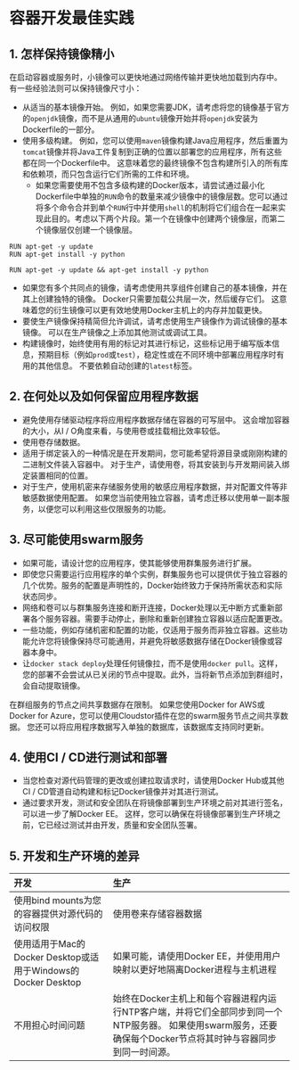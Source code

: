  # 容器开发最佳实践

## 1. 怎样保持镜像精小

在启动容器或服务时，小镜像可以更快地通过网络传输并更快地加载到内存中。 有一些经验法则可以保持镜像尺寸小：

- 从适当的基本镜像开始。 例如，如果您需要JDK，请考虑将您的镜像基于官方的`openjdk`镜像，而不是从通用的`ubuntu`镜像开始并将`openjdk`安装为Dockerfile的一部分。
- 使用多级构建。 例如，您可以使用`maven`镜像构建Java应用程序，然后重置为`tomcat`镜像并将Java工件复制到正确的位置以部署您的应用程序，所有这些都在同一个Dockerfile中。 这意味着您的最终镜像不包含构建所引入的所有库和依赖项，而只包含运行它们所需的工件和环境。
  - 如果您需要使用不包含多级构建的Docker版本，请尝试通过最小化Dockerfile中单独的`RUN`命令的数量来减少镜像中的镜像层数。您可以通过将多个命令合并到单个`RUN`行中并使用`shell`的机制将它们组合在一起来实现此目的。考虑以下两个片段。第一个在镜像中创建两个镜像层，而第二个镜像层仅创建一个镜像层。

```shell
RUN apt-get -y update
RUN apt-get install -y python

```

```shell
RUN apt-get -y update && apt-get install -y python

```

- 如果您有多个共同点的镜像，请考虑使用共享组件创建自己的基本镜像，并在其上创建独特的镜像。 Docker只需要加载公共层一次，然后缓存它们。 这意味着您的衍生镜像可以更有效地使用Docker主机上的内存并加载更快。
- 要使生产镜像保持精简但允许调试，请考虑使用生产镜像作为调试镜像的基本镜像。 可以在生产镜像之上添加其他测试或调试工具。
- 构建镜像时，始终使用有用的标记对其进行标记，这些标记用于编写版本信息，预期目标（例如`prod`或`test`），稳定性或在不同环境中部署应用程序时有用的其他信息。 不要依赖自动创建的`latest`标签。

## 2. 在何处以及如何保留应用程序数据

- 避免使用存储驱动程序将应用程序数据存储在容器的可写层中。 这会增加容器的大小，从I / O角度来看，与使用卷或挂载相比效率较低。
- 使用卷存储数据。
- 适用于绑定装入的一种情况是在开发期间，您可能希望将源目录或刚刚构建的二进制文件装入容器中。 对于生产，请使用卷，将其安装到与开发期间装入绑定装置相同的位置。
- 对于生产，使用机密来存储服务使用的敏感应用程序数据，并对配置文件等非敏感数据使用配置。 如果您当前使用独立容器，请考虑迁移以使用单一副本服务，以便您可以利用这些仅限服务的功能。

## 3. 尽可能使用swarm服务

- 如果可能，请设计您的应用程序，使其能够使用群集服务进行扩展。
- 即使您只需要运行应用程序的单个实例，群集服务也可以提供优于独立容器的几个优势。服务的配置是声明性的，Docker始终致力于保持所需状态和实际状态同步。
- 网络和卷可以与群集服务连接和断开连接，Docker处理以无中断方式重新部署各个服务容器。需要手动停止，删除和重新创建独立容器以适应配置更改。
- 一些功能，例如存储机密和配置的功能，仅适用于服务而非独立容器。这些功能允许您将镜像保持尽可能通用，并避免将敏感数据存储在Docker镜像或容器本身中。
- 让`docker stack deploy`处理任何镜像拉，而不是使用`docker pull`。这样，您的部署不会尝试从已关闭的节点中提取。此外，当将新节点添加到群组时，会自动提取镜像。

在群组服务的节点之间共享数据存在限制。 如果您使用Docker for AWS或Docker for Azure，您可以使用Cloudstor插件在您的swarm服务节点之间共享数据。 您还可以将应用程序数据写入单独的数据库，该数据库支持同时更新。

## 4. 使用CI / CD进行测试和部署

- 当您检查对源代码管理的更改或创建拉取请求时，请使用Docker Hub或其他CI / CD管道自动构建和标记Docker镜像并对其进行测试。
- 通过要求开发，测试和安全团队在将镜像部署到生产环境之前对其进行签名，可以进一步了解Docker EE。 这样，您可以确保在将镜像部署到生产环境之前，它已经过测试并由开发，质量和安全团队签署。

## 5. 开发和生产环境的差异

| **开发**                                                     | **生产**                                                     |
| :----------------------------------------------------------- | :----------------------------------------------------------- |
| 使用bind mounts为您的容器提供对源代码的访问权限              | 使用卷来存储容器数据                                         |
| 使用适用于Mac的Docker Desktop或适用于Windows的Docker Desktop | 如果可能，请使用Docker EE，并使用用户映射以更好地隔离Docker进程与主机进程 |
| 不用担心时间问题                                             | 始终在Docker主机上和每个容器进程内运行NTP客户端，并将它们全部同步到同一个NTP服务器。 如果使用swarm服务，还要确保每个Docker节点将其时钟与容器同步到同一时间源。 |
